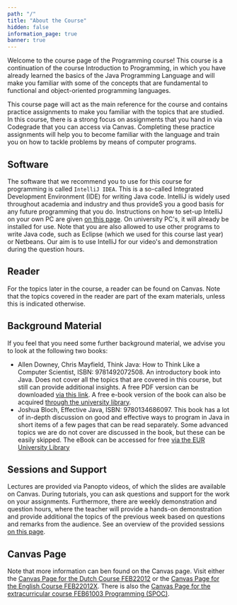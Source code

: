 ```yaml
---
path: "/"
title: "About the Course"
hidden: false
information_page: true
banner: true
---
```


Welcome to the course page of the Programming course! This course is a continuation of the course Introduction to Programming, in which you have already learned the basics of the Java Programming Language and will make you familiar with some of the concepts that are fundamental to functional and object-oriented programming languages.

This course page will act as the main reference for the course and contains practice assignments to make you familiar with the topics that are studied. In this course, there is a strong focus on assignments that you hand in via Codegrade that you can access via Canvas. Completing these practice assignments will help you to become familiar with the language and train you on how to tackle problems by means of computer programs.

## Software
The software that we recommend you to use for this course for programming is called `IntelliJ IDEA`. This is a so-called Integrated Development Environment (IDE) for writing Java code. IntelliJ is widely used throughout academia and industry and thus provideS you a good basis for any future programming that you do. Instructions on how to set-up IntelliJ on your own PC are given [on this page](./installation). On university PC's, it will already be installed for use. Note that you are also allowed to use other programs to write Java code, such as Eclipse (which we used for this course last  year) or Netbeans. Our aim is to use IntelliJ for our video's and demonstration during the question hours.

## Reader
For the topics later in the course, a reader can be found on Canvas. Note that the topics covered in the reader are part of the exam materials, unless this is indicated otherwise.

## Background Material
If you feel that you need some further background material, we advise you to look at the following two books:

* Allen Downey, Chris Mayfield, Think Java: How to Think Like a Computer Scientist, ISBN: 9781492072508. An introductory book into Java. Does not cover all the topics that are covered in this course, but still can provide additional insights. A free PDF version can be downloaded [via this link](https://greenteapress.com/wp/think-java-2e/). A free e-book version of the book can also be acquired [through the university library](https://eur.on.worldcat.org/v2/oclc/1138950137).
* Joshua Bloch, Effective Java, ISBN: 9780134686097. This book has a lot of in-depth discussion on good and effective ways to program in Java in short items of a few pages that can be read separately. Some advanced topics we are do not cover are discussed in the book, but these can be easily skipped. The eBook can be accessed for free [via the EUR University Library](https://eur.on.worldcat.org/v2/oclc/1018480592)

## Sessions and Support
Lectures are provided via Panopto videos, of which the slides are available on Canvas. During tutorials, you can ask questions and support for the work on your assignments. Furthermore, there are weekly demonstration and question hours, where the teacher will provide a hands-on demonstration and provide additional the topics of the previous week based on questions and remarks from the audience. See an overview of the provided sessions [on this page](/sessions-and-support).

## Canvas Page
Note that more information can ben found on the Canvas page. Visit either the [Canvas Page for the Dutch Course FEB22012](https://canvas.eur.nl/courses/40012) or the [Canvas Page for the English Course FEB22012X](https://canvas.eur.nl/courses/40013).
There is also the [Canvas Page for the extracurricular course FEB61003 Programming (SPOC)](https://canvas.eur.nl/courses/47919).
